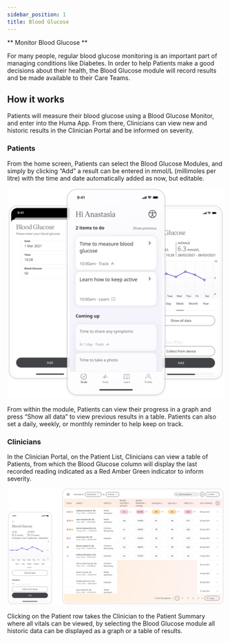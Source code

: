 ```yaml
---
sidebar_position: 1
title: Blood Glucose
---
```


** Monitor Blood Glucose **

For many people, regular blood glucose monitoring is an important part of managing conditions like Diabetes. In order to help Patients make a good decisions about their health, the Blood Glucose module will record results and be made available to their Care Teams.

## How it works

Patients will measure their blood glucose using a Blood Glucose Monitor, and enter into the Huma App. From there, Clinicians can view new and historic results in the Clinician Portal and be informed on severity.  

### Patients

From the home screen, Patients can select the Blood Glucose Modules, and simply by clicking “Add” a result can be entered in mmol/L (millimoles per litre) with the time and date automatically added as now, but editable. 

![Add a blood glucose result](./assets/blood-glucose.svg)

From within the module, Patients can view their progress in a graph and press “Show all data” to view previous results in a table. Patients can also set a daily, weekly, or monthly reminder to help keep on track.

### Clinicians

In the Clinician Portal, on the Patient List, Clinicians can view a table of Patients, from which the Blood Glucose column will display the last recorded reading indicated as a Red Amber Green indicator to inform severity. 

![View blood glucose from the Patient List](./assets/cp-patient-list-blood-glucose.svg)

Clicking on the Patient row takes the Clinician to the Patient Summary where all vitals can be viewed, by selecting the Blood Glucose module all historic data can be displayed as a graph or a table of results.